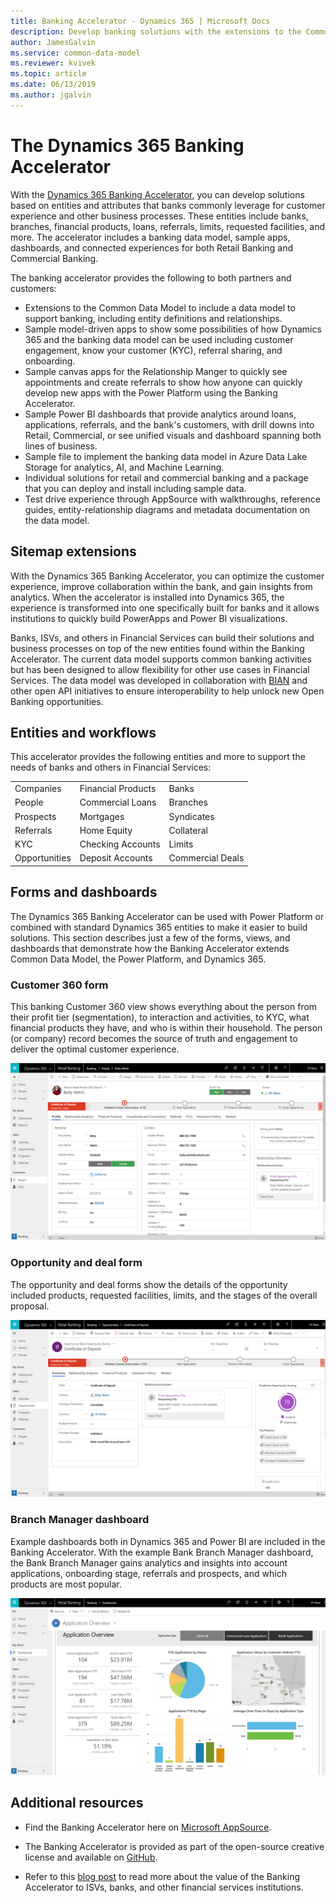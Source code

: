 ```yaml
---
title: Banking Accelerator - Dynamics 365 | Microsoft Docs
description: Develop banking solutions with the extensions to the Common Data Model and the built-in forms, views, and dashboards of the Dynamics 365 Banking Accelerator.
author: JamesGalvin
ms.service: common-data-model
ms.reviewer: kvivek
ms.topic: article
ms.date: 06/13/2019
ms.author: jgalvin
---
```



# The Dynamics 365 Banking Accelerator

With the [Dynamics 365 Banking Accelerator](https://appsource.microsoft.com/product/dynamics-crm/msfsi.bankingcommondatamodel?tab=Overview), you can develop solutions based on entities and attributes that banks commonly leverage for customer experience and other business processes. These entities include banks, branches, financial products, loans, referrals, limits, requested facilities, and more. The accelerator includes a banking data model, sample apps, dashboards, and connected experiences for both Retail Banking and Commercial Banking.

The banking accelerator provides the following to both partners and customers:

-   Extensions to the Common Data Model to include a data model to support banking, including entity definitions and relationships.
-	Sample model-driven apps to show some possibilities of how Dynamics 365 and the banking data model can be used including customer engagement, know your customer (KYC), referral sharing, and onboarding.
-	Sample canvas apps for the Relationship Manger to quickly see appointments and create referrals to show how anyone can quickly develop new apps with the Power Platform using the Banking Accelerator.
-	Sample Power BI dashboards that provide analytics around loans, applications, referrals, and the bank's customers, with drill downs into Retail, Commercial, or see unified visuals and dashboard spanning both lines of business.
-	Sample file to implement the banking data model in Azure Data Lake Storage for analytics, AI, and Machine Learning.
-	Individual solutions for retail and commercial banking and a package that you can deploy and install including sample data. 
-	Test drive experience through AppSource with walkthroughs, reference guides, entity-relationship diagrams and metadata documentation on the data model.


## Sitemap extensions

With the Dynamics 365 Banking Accelerator, you can optimize the customer experience, improve collaboration within the bank, and gain insights from analytics. When the accelerator is installed into Dynamics 365, the experience is transformed into one specifically built for banks and it allows institutions to quickly build PowerApps and Power BI visualizations.

Banks, ISVs, and others in Financial Services can build their solutions and business processes on top of the new entities found within the Banking Accelerator. The current data model supports common banking activities but has been designed to allow flexibility for other use cases in Financial Services. The data model was developed in collaboration with [BIAN](https://www.bian.org/) and other open API initiatives to ensure interoperability to help unlock new Open Banking opportunities.


## Entities and workflows

This accelerator provides the following entities and more to support the needs of banks and others in Financial Services:

| | | |
| ------- | -----------------|------------------|
|Companies |Financial Products |Banks |
|People |Commercial Loans |Branches |
|Prospects |Mortgages |Syndicates |
|Referrals |Home Equity  |Collateral |
|KYC |Checking Accounts | Limits |
|Opportunities |Deposit Accounts | Commercial Deals |

## Forms and dashboards

The Dynamics 365 Banking Accelerator can be used with Power Platform or combined with standard Dynamics 365 entities to make it easier to build solutions. This section describes just a few of the forms, views, and dashboards that demonstrate how the Banking Accelerator extends Common Data Model, the Power Platform, and Dynamics 365.

### Customer 360 form

This banking Customer 360 view shows everything about the person from their profit tier (segmentation), to interaction and activities, to KYC, what financial products they have, and who is within their household. The person (or company) record becomes the source of truth and engagement to deliver the optimal customer experience.

![Customer 360 form](media/banking-contact.png)

### Opportunity and deal form

The opportunity and deal forms show the details of the opportunity included products, requested facilities, limits, and the stages of the overall proposal.

![Opportunity form](media/banking-opp.png)

### Branch Manager dashboard

Example dashboards both in Dynamics 365 and Power BI are included in the Banking Accelerator. With the example Bank Branch Manager dashboard, the Bank Branch Manager gains analytics and insights into account applications, onboarding stage, referrals and prospects, and which products are most popular.

![Branch Manager dashboards](media/banking-branch.png)

## Additional resources

- Find the Banking Accelerator here on [Microsoft AppSource](https://appsource.microsoft.com/en-us/product/dynamics-crm/msfsi.bankingcommondatamodel?tab=Overview).

- The Banking Accelerator is provided as part of the open-source creative license and available on [GitHub](https://github.com/microsoft/Industry-Accelerator-FinancialServices).

- Refer to this [blog post](https://cloudblogs.microsoft.com/industry-blog/financial-services/2019/06/10/how-banks-can-take-their-customer-engagement-to-new-levels/) to read more about the value of the Banking Accelerator to ISVs, banks, and other financial services institutions.

